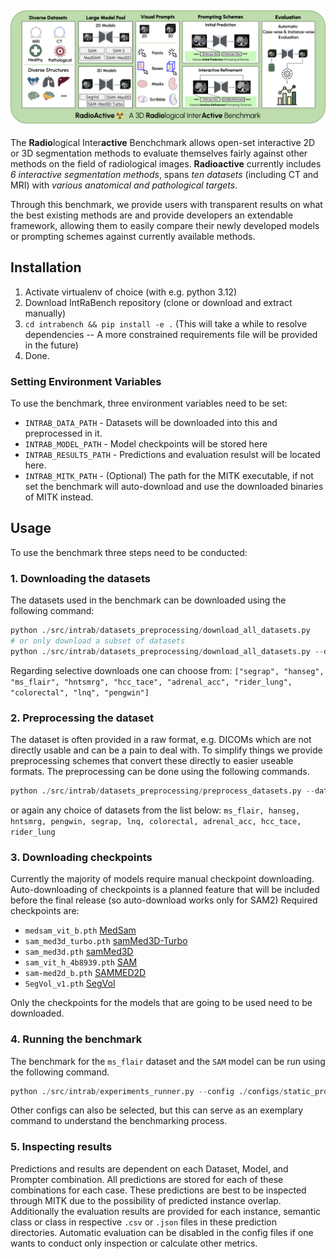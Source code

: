 
![INTRABENCH](assets/images/radioactive.png)
---
The **Radio**logical Inter**active** Benchchmark allows open-set interactive 2D or 3D segmentation methods to evaluate themselves fairly against other methods on the field of radiological images. **Radioactive** currently includes _6 interactive segmentation methods_, spans _ten datasets_ (including CT and MRI) with _various anatomical and pathological targets_.

Through this benchmark, we provide users with transparent results on what the best existing methods are and provide developers an extendable framework, allowing them to easily compare their newly developed models or prompting schemes against currently available methods.

## Installation
1. Activate virtualenv of choice (with e.g. python 3.12)
2. Download IntRaBench repository (clone or download and extract manually)
3. `cd intrabench && pip install -e .`
  (This will take a while to resolve dependencies -- A more constrained requirements file will be provided in the future)
4. Done.

### Setting Environment Variables
To use the benchmark, three environment variables need to be set:
- `INTRAB_DATA_PATH` - Datasets will be downloaded into this and preprocessed in it.
- `INTRAB_MODEL_PATH` - Model checkpoints will be stored here
- `INTRAB_RESULTS_PATH` - Predictions and evaluation resulst will be located here.
- `INTRAB_MITK_PATH` - (Optional) The path for the MITK executable, if not set the benchmark will auto-download and use the downloaded binaries of MITK instead.

## Usage
To use the benchmark three steps need to be conducted:
### 1. Downloading the datasets
The datasets used in the benchmark can be downloaded using the following command:

```python
python ./src/intrab/datasets_preprocessing/download_all_datasets.py
# or only download a subset of datasets
python ./src/intrab/datasets_preprocessing/download_all_datasets.py --datasets ms_flair hanseg # can be multiple
```

Regarding selective downloads one can choose from:
  `["segrap", "hanseg", "ms_flair", "hntsmrg", "hcc_tace", "adrenal_acc", "rider_lung", "colorectal", "lnq", "pengwin"]`

### 2. Preprocessing the dataset
The dataset is often provided in a raw format, e.g. DICOMs which are not directly usable and can be a pain to deal with. To simplify things we provide preprocessing schemes that convert these directly to easier useable formats. The preprocessing can be done using the following commands.

```python
python ./src/intrab/datasets_preprocessing/preprocess_datasets.py --datasets ms_flair hanseg  # can be multiple
```

or again any choice of datasets from the list below:
`ms_flair, hanseg, hntsmrg, pengwin, segrap, lnq, colorectal, adrenal_acc, hcc_tace, rider_lung`

### 3. Downloading checkpoints
Currently the majority of models require manual checkpoint downloading.
Auto-downloading of checkpoints is a planned feature that will be included before the final release (so auto-download works only for SAM2)
Required checkpoints are:
- `medsam_vit_b.pth`  [MedSam](https://drive.google.com/drive/folders/1ETWmi4AiniJeWOt6HAsYgTjYv_fkgzoN)
- `sam_med3d_turbo.pth` [samMed3D-Turbo](https://drive.google.com/file/d/1MuqYRQKIZb4YPtEraK8zTKKpp-dUQIR9/view?usp=sharing)
- `sam_med3d.pth` [samMed3D](https://drive.google.com/file/d/1PFeUjlFMAppllS9x1kAWyCYUJM9re2Ub/view)
- `sam_vit_h_4b8939.pth` [SAM](https://github.com/facebookresearch/segment-anything?tab=readme-ov-file#model-checkpoints)
- `sam-med2d_b.pth` [SAMMED2D](https://drive.google.com/file/d/1ARiB5RkSsWmAB_8mqWnwDF8ZKTtFwsjl/view)
- `SegVol_v1.pth` [SegVol](https://drive.google.com/drive/folders/1TEJtgctH534Ko5r4i79usJvqmXVuLf54)

Only the checkpoints for the models that are going to be used need to be downloaded.

### 4. Running the benchmark
The benchmark for the `ms_flair` dataset and the `SAM` model can be run using the following command.

```python
python ./src/intrab/experiments_runner.py --config ./configs/static_prompt_SAMNORM_D1.yaml
```

Other configs can also be selected, but this can serve as an exemplary command to understand the benchmarking process.

### 5. Inspecting results
Predictions and results are dependent on each Dataset, Model, and Prompter combination.
All predictions are stored for each of these combinations for each case. These predictions are best to be inspected through MITK due to the possibility of predicted instance overlap.
Additionally the evaluation results are provided for each instance, semantic class or class in respective `.csv` or `.json` files in these prediction directories.
Automatic evaluation can be disabled in the config files if one wants to conduct only inspection or calculate other metrics.

